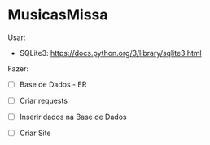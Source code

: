 # MusicasMissa

Usar:
- SQLite3: https://docs.python.org/3/library/sqlite3.html

Fazer:
- [ ] Base de Dados - ER
- [ ] Criar requests
- [ ] Inserir dados na Base de Dados
- [ ] Criar Site
      
